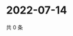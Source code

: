 # 2022-07-14

共 0 条

<!-- BEGIN WEIBO -->
<!-- 最后更新时间 Thu Jul 14 2022 02:19:09 GMT+0800 (China Standard Time) -->

<!-- END WEIBO -->
